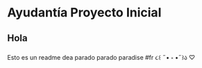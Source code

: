 # Ayudantía Proyecto Inicial

## Hola
Esto es un readme dea
parado parado paradise
#fr 
૮꒰ ˶• ༝ •˶꒱ა ♡
